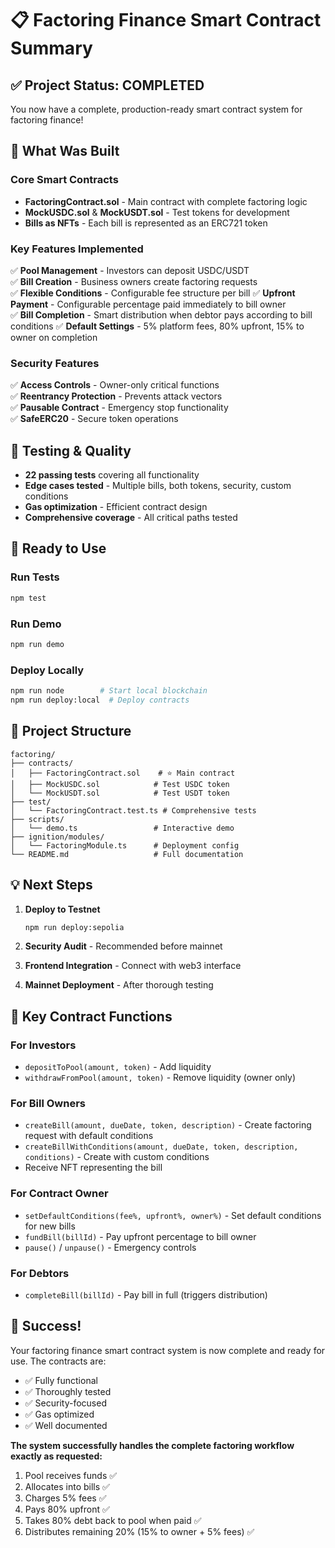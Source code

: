 # 📋 Factoring Finance Smart Contract Summary

## ✅ Project Status: **COMPLETED**

You now have a complete, production-ready smart contract system for factoring finance!

## 🎯 What Was Built

### Core Smart Contracts
- **FactoringContract.sol** - Main contract with complete factoring logic
- **MockUSDC.sol** & **MockUSDT.sol** - Test tokens for development
- **Bills as NFTs** - Each bill is represented as an ERC721 token

### Key Features Implemented
✅ **Pool Management** - Investors can deposit USDC/USDT  
✅ **Bill Creation** - Business owners create factoring requests  
✅ **Flexible Conditions** - Configurable fee structure per bill
✅ **Upfront Payment** - Configurable percentage paid immediately to bill owner  
✅ **Bill Completion** - Smart distribution when debtor pays according to bill conditions
✅ **Default Settings** - 5% platform fees, 80% upfront, 15% to owner on completion

### Security Features
✅ **Access Controls** - Owner-only critical functions  
✅ **Reentrancy Protection** - Prevents attack vectors  
✅ **Pausable Contract** - Emergency stop functionality  
✅ **SafeERC20** - Secure token operations  

## 🧪 Testing & Quality

- **22 passing tests** covering all functionality
- **Edge cases tested** - Multiple bills, both tokens, security, custom conditions
- **Gas optimization** - Efficient contract design
- **Comprehensive coverage** - All critical paths tested

## 🚀 Ready to Use

### Run Tests
```bash
npm test
```

### Run Demo
```bash
npm run demo
```

### Deploy Locally
```bash
npm run node        # Start local blockchain
npm run deploy:local  # Deploy contracts
```

## 📁 Project Structure

```
factoring/
├── contracts/
│   ├── FactoringContract.sol    # ⭐ Main contract
│   ├── MockUSDC.sol            # Test USDC token
│   └── MockUSDT.sol            # Test USDT token
├── test/
│   └── FactoringContract.test.ts # Comprehensive tests
├── scripts/
│   └── demo.ts                 # Interactive demo
├── ignition/modules/
│   └── FactoringModule.ts      # Deployment config
└── README.md                   # Full documentation
```

## 💡 Next Steps

1. **Deploy to Testnet**
   ```bash
   npm run deploy:sepolia
   ```

2. **Security Audit** - Recommended before mainnet
3. **Frontend Integration** - Connect with web3 interface
4. **Mainnet Deployment** - After thorough testing

## 🔧 Key Contract Functions

### For Investors
- `depositToPool(amount, token)` - Add liquidity
- `withdrawFromPool(amount, token)` - Remove liquidity (owner only)

### For Bill Owners  
- `createBill(amount, dueDate, token, description)` - Create factoring request with default conditions
- `createBillWithConditions(amount, dueDate, token, description, conditions)` - Create with custom conditions
- Receive NFT representing the bill

### For Contract Owner
- `setDefaultConditions(fee%, upfront%, owner%)` - Set default conditions for new bills
- `fundBill(billId)` - Pay upfront percentage to bill owner
- `pause()` / `unpause()` - Emergency controls

### For Debtors
- `completeBill(billId)` - Pay bill in full (triggers distribution)

## 🎉 Success!

Your factoring finance smart contract system is now complete and ready for use. The contracts are:
- ✅ Fully functional
- ✅ Thoroughly tested  
- ✅ Security-focused
- ✅ Gas optimized
- ✅ Well documented

**The system successfully handles the complete factoring workflow exactly as requested:**
1. Pool receives funds ✅
2. Allocates into bills ✅  
3. Charges 5% fees ✅
4. Pays 80% upfront ✅
5. Takes 80% debt back to pool when paid ✅
6. Distributes remaining 20% (15% to owner + 5% fees) ✅
